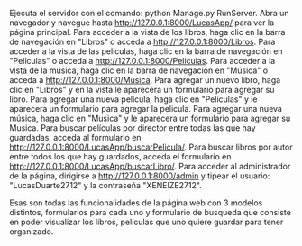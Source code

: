 Ejecuta el servidor con el comando: python Manage.py RunServer. Abra un navegador y navegue hasta http://127.0.0.1:8000/LucasApp/ para ver la página principal. Para acceder a la vista de los libros, haga clic en la barra de navegación en "Libros" o acceda a http://127.0.0.1:8000/Libros. Para acceder a la vista de las películas, haga clic en la barra de navegación en "Películas" o acceda a http://127.0.0.1:8000/Peliculas. Para acceder a la vista de la música, haga clic en la barra de navegación en "Música" o acceda a http://127.0.0.1:8000/Musica. Para agregar un nuevo libro, haga clic en "Libros" y en la vista le aparecera un formulario para agregar su libro. Para agregar una nueva película, haga clic en "Peliculas" y le aparecera un formulario para agregar la pelicula. Para agregar una nueva música, haga clic en "Musica" y le aparecera un formulario para agregar su Musica. Para buscar películas por director entre todas las que hay guardadas, acceda al formulario en http://127.0.0.1:8000/LucasApp/buscarPelicula/. Para buscar libros por autor entre todos los que hay guardados, acceda el formulario en http://127.0.0.1:8000/LucasApp/buscarLibro/. Para acceder al administrador de la página, dirigirse a http://127.0.0.1:8000/admin y tipear el usuario: "LucasDuarte2712" y la contraseña "XENEIZE2712".

Esas son todas las funcionalidades de la página web con 3 modelos distintos, formularios para cada uno y formulario de busqueda que consiste en poder visualizar los libros, películas que uno quiere guardar para tener organizado.
